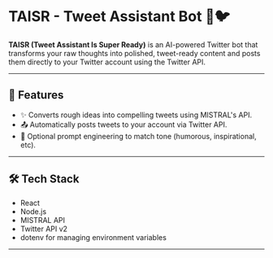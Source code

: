 # TAISR - Tweet Assistant Bot 🤖🐦

**TAISR (Tweet Assistant Is Super Ready)** is an AI-powered Twitter bot that transforms your raw thoughts into polished, tweet-ready content and posts them directly to your Twitter account using the Twitter API.

---

## 🚀 Features

- ✨ Converts rough ideas into compelling tweets using MISTRAL's API.
- 📤 Automatically posts tweets to your account via Twitter API.
- 🧠 Optional prompt engineering to match tone (humorous, inspirational, etc).

---

## 🛠️ Tech Stack
- React
- Node.js 
- MISTRAL API
- Twitter API v2
- dotenv for managing environment variables

---


